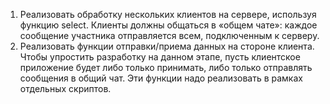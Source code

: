1. Реализовать обработку нескольких клиентов на сервере, используя функцию select. 
Клиенты должны общаться в «общем чате»: каждое сообщение участника отправляется всем, 
подключенным к серверу.
2. Реализовать функции отправки/приема данных на стороне клиента. 
Чтобы упростить разработку на данном этапе, пусть клиентское приложение 
будет либо только принимать, либо только отправлять сообщения в общий чат. 
Эти функции надо реализовать в рамках отдельных скриптов.